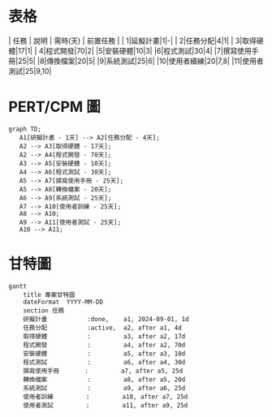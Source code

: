 # 表格
| 任務 | 說明 | 需時(天) | 前置任務 |
| 1|延擬計畫|1|-|
| 2|任務分配|4|1|
| 3|取得硬體|17|1|
| 4|程式開發|70|2|
|5|安裝硬體|10|3|
|6|程式測試|30|4|
|7|撰寫使用手冊|25|5|
|8|傳換檔案|20|5|
|9|系統測試|25|6|
|10|使用者續練|20|7,8|
|11|使用者測試|25|9,10|


# PERT/CPM 圖

 ```mermaid
graph TD;
    A1[研擬計畫 - 1天] --> A2[任務分配 - 4天];
    A2 --> A3[取得硬體 - 17天];
    A2 --> A4[程式開發 - 70天];
    A3 --> A5[安裝硬體 - 10天];
    A4 --> A6[程式測試 - 30天];
    A5 --> A7[撰寫使用手冊 - 25天];
    A5 --> A8[轉換檔案 - 20天];
    A6 --> A9[系統測試 - 25天];
    A7 --> A10[使用者訓練 - 25天];
    A8 --> A10;
    A9 --> A11[使用者測試 - 25天];
    A10 --> A11;
```

# 甘特圖

```mermaid
gantt
    title 專案甘特圖
    dateFormat  YYYY-MM-DD
    section 任務
    研擬計畫           :done,    a1, 2024-09-01, 1d
    任務分配           :active,  a2, after a1, 4d
    取得硬體           :         a3, after a2, 17d
    程式開發           :         a4, after a2, 70d
    安裝硬體           :         a5, after a3, 10d
    程式測試           :         a6, after a4, 30d
    撰寫使用手冊       :         a7, after a5, 25d
    轉換檔案           :         a8, after a5, 20d
    系統測試           :         a9, after a6, 25d
    使用者訓練         :         a10, after a7, 25d
    使用者測試         :         a11, after a9, 25d 
```

